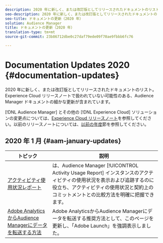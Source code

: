 ```yaml
---
description: 2020 年に新しく、または改訂版としてリリースされたドキュメントのリスト。Experience Cloud リリースノートで扱われていない可能性のある、Audience Manager ドキュメントの細かな更新が含まれています。
seo-description: 2020 年に新しく、または改訂版としてリリースされたドキュメントのリスト。Experience Cloud リリースノートで扱われていない可能性のある、Audience Manager ドキュメントの細かな更新が含まれています。
seo-title: ドキュメントの更新（2020 年）
solution: Audience Manager
title: ドキュメントの更新（2020 年）
translation-type: tm+mt
source-git-commit: 23b86712dbe0c27daf79ede09f70ae9fbbb6fc76

---
```



# Documentation Updates 2020 {#documentation-updates}

2020 年に新しく、または改訂版としてリリースされたドキュメントのリスト。Experience Cloud リリースノートで扱われていない可能性のある、Audience Manager ドキュメントの細かな更新が含まれています。

[!DNL Audience Manager] とその他の [!DNL Experience Cloud] ソリューションの変更点については、[Experience Cloud リリースノート](https://marketing.adobe.com/resources/help/en_US/whatsnew/)を参照してください。以前のリリースノートについては、[以前の年度](../docs-updates/docs-2019.md)節を参照してください。

## 2020 年 1 月 {#aam-january-updates}

| トピック | 説明 |
|--- |----|
| [アクティビティ使用状況レポート](../features/administration/activity-usage-reporting.md) | は、Audience Manager [!UICONTROL Activity Usage Report] インスタンスのアクティビティの使用状況を表示および追跡するのに役立ち、アクティビティの使用状況と契約上のコミットメントとの比較方法を明確に把握できます。 |
| [Adobe AnalyticsからAudience Managerにデータを転送する方法](../integration/integration-other-solutions/audience-management-module.md) | Adobe AnalyticsからAudience Managerにデータを転送する推奨方法として、このページを更新し、「Adobe Launch」を強調表示しました。 |
